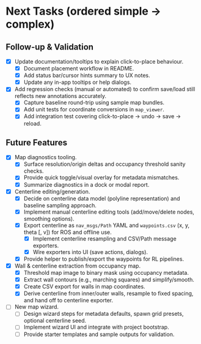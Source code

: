 # Next Tasks (ordered simple → complex)

## Follow-up & Validation
- [x] Update documentation/tooltips to explain click-to-place behaviour.
  - [x] Document placement workflow in README.
  - [x] Add status bar/cursor hints summary to UX notes.
  - [x] Update any in-app tooltips or help dialogs.
- [x] Add regression checks (manual or automated) to confirm save/load still reflects new annotations accurately.
  - [x] Capture baseline round-trip using sample map bundles.
  - [x] Add unit tests for coordinate conversions in `map_viewer`.
  - [x] Add integration test covering click-to-place → undo → save → reload.

## Future Features
- [x] Map diagnostics tooling.
  - [x] Surface resolution/origin deltas and occupancy threshold sanity checks.
  - [x] Provide quick toggle/visual overlay for metadata mismatches.
  - [x] Summarize diagnostics in a dock or modal report.
- [x] Centerline editing/generation.
  - [x] Decide on centerline data model (polyline representation) and baseline sampling approach.
  - [x] Implement manual centerline editing tools (add/move/delete nodes, smoothing options).
  - [x] Export centerline as `nav_msgs/Path` YAML and `waypoints.csv` (x, y, theta [, v]) for ROS and offline use.
    - [x] Implement centerline resampling and CSV/Path message exporters.
    - [x] Wire exporters into UI (save actions, dialogs).
  - [x] Provide helper to publish/export the waypoints for RL pipelines.
- [x] Wall & centerline extraction from occupancy map.
  - [x] Threshold map image to binary mask using occupancy metadata.
  - [x] Extract wall contours (e.g., marching squares) and simplify/smooth.
  - [x] Create CSV export for walls in map coordinates.
  - [x] Derive centerline from inner/outer walls, resample to fixed spacing, and hand off to centerline exporter.
- [ ] New map wizard.
  - [ ] Design wizard steps for metadata defaults, spawn grid presets, optional centerline seed.
  - [ ] Implement wizard UI and integrate with project bootstrap.
  - [ ] Provide starter templates and sample outputs for validation.
